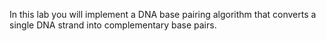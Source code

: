 In this lab you will implement a DNA base pairing algorithm that converts a single DNA strand into complementary base pairs.